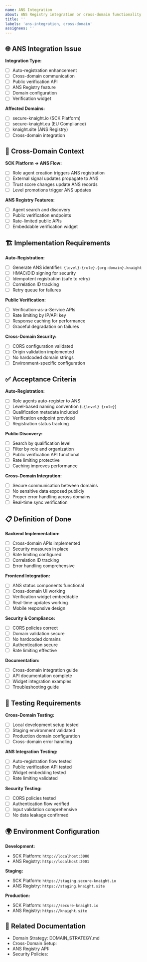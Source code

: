 ```yaml
---
name: ANS Integration
about: ANS Registry integration or cross-domain functionality
title: ''
labels: 'ans-integration, cross-domain'
assignees: ''
---
```


## 🌐 ANS Integration Issue

**Integration Type:**
- [ ] Auto-registration enhancement
- [ ] Cross-domain communication
- [ ] Public verification API
- [ ] ANS Registry feature
- [ ] Domain configuration
- [ ] Verification widget

**Affected Domains:**
- [ ] secure-knaight.io (SCK Platform)
- [ ] secure-knaight.eu (EU Compliance)
- [ ] knaight.site (ANS Registry)
- [ ] Cross-domain integration

## 🔗 Cross-Domain Context

**SCK Platform → ANS Flow:**
- [ ] Role agent creation triggers ANS registration
- [ ] External signal updates propagate to ANS
- [ ] Trust score changes update ANS records
- [ ] Level promotions trigger ANS updates

**ANS Registry Features:**
- [ ] Agent search and discovery
- [ ] Public verification endpoints
- [ ] Rate-limited public APIs
- [ ] Embeddable verification widget

## 🏗️ Implementation Requirements

**Auto-Registration:**
- [ ] Generate ANS identifier: `{level}-{role}.{org-domain}.knaight`
- [ ] HMAC/DID signing for security
- [ ] Idempotent registration (safe to retry)
- [ ] Correlation ID tracking
- [ ] Retry queue for failures

**Public Verification:**
- [ ] Verification-as-a-Service APIs
- [ ] Rate limiting by IP/API key
- [ ] Response caching for performance
- [ ] Graceful degradation on failures

**Cross-Domain Security:**
- [ ] CORS configuration validated
- [ ] Origin validation implemented
- [ ] No hardcoded domain strings
- [ ] Environment-specific configuration

## ✅ Acceptance Criteria

**Auto-Registration:**
- [ ] Role agents auto-register to ANS
- [ ] Level-based naming convention (`L{level} {role}`)
- [ ] Qualification metadata included
- [ ] Verification endpoint provided
- [ ] Registration status tracking

**Public Discovery:**
- [ ] Search by qualification level
- [ ] Filter by role and organization
- [ ] Public verification API functional
- [ ] Rate limiting protective
- [ ] Caching improves performance

**Cross-Domain Integration:**
- [ ] Secure communication between domains
- [ ] No sensitive data exposed publicly
- [ ] Proper error handling across domains
- [ ] Real-time sync verification

## 📋 Definition of Done

**Backend Implementation:**
- [ ] Cross-domain APIs implemented
- [ ] Security measures in place
- [ ] Rate limiting configured
- [ ] Correlation ID tracking
- [ ] Error handling comprehensive

**Frontend Integration:**
- [ ] ANS status components functional
- [ ] Cross-domain UI working
- [ ] Verification widget embeddable
- [ ] Real-time updates working
- [ ] Mobile responsive design

**Security & Compliance:**
- [ ] CORS policies correct
- [ ] Domain validation secure
- [ ] No hardcoded domains
- [ ] Authentication secure
- [ ] Rate limiting effective

**Documentation:**
- [ ] Cross-domain integration guide
- [ ] API documentation complete
- [ ] Widget integration examples
- [ ] Troubleshooting guide

## 🔧 Testing Requirements

**Cross-Domain Testing:**
- [ ] Local development setup tested
- [ ] Staging environment validated
- [ ] Production domain configuration
- [ ] Cross-domain error handling

**ANS Integration Testing:**
- [ ] Auto-registration flow tested
- [ ] Public verification API tested
- [ ] Widget embedding tested
- [ ] Rate limiting validated

**Security Testing:**
- [ ] CORS policies tested
- [ ] Authentication flow verified
- [ ] Input validation comprehensive
- [ ] No data leakage confirmed

## 🌍 Environment Configuration

**Development:**
- SCK Platform: `http://localhost:3000`
- ANS Registry: `http://localhost:3001`

**Staging:**
- SCK Platform: `https://staging.secure-knaight.io`
- ANS Registry: `https://staging.knaight.site`

**Production:**
- SCK Platform: `https://secure-knaight.io`
- ANS Registry: `https://knaight.site`

## 🔗 Related Documentation

- Domain Strategy: DOMAIN_STRATEGY.md
- Cross-Domain Setup: 
- ANS Registry API: 
- Security Policies: 